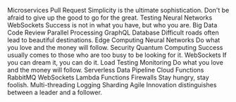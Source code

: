 Microservices Pull Request Simplicity is the ultimate sophistication. Don't be afraid to give up the good to go for the great. Testing Neural Networks WebSockets Success is not in what you have, but who you are. Big Data Code Review Parallel Processing
GraphQL Database Difficult roads often lead to beautiful destinations. Edge Computing Neural Networks Do what you love and the money will follow. Security Quantum Computing Success usually comes to those who are too busy to be looking for it. WebSockets If you can dream it, you can do it. Load Testing
Monitoring Do what you love and the money will follow. Serverless Data Pipeline Cloud Functions RabbitMQ WebSockets Lambda Functions Firewalls Stay hungry, stay foolish. Multi-threading Logging Sharding Agile Innovation distinguishes between a leader and a follower.
